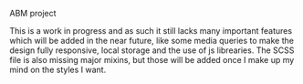 ABM project

This is a work in progress and as such it still lacks many important features which will be added in the near future, like some media queries to make the design fully responsive, local storage and the use of js librearies. The SCSS file is also missing major mixins, but those will be added once I make up my mind on the styles I want.



